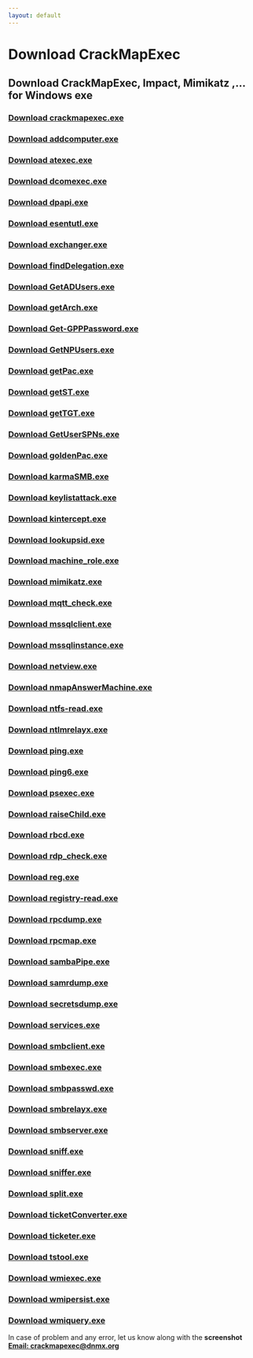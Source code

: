 ```yaml
---
layout: default
---
```


# Download CrackMapExec
## Download CrackMapExec, Impact, Mimikatz ,... for Windows exe
### [Download crackmapexec.exe](./exe/crackmapexec.exe)
### [Download addcomputer.exe](./exe/addcomputer.exe)
### [Download atexec.exe](./exe/atexec.exe)
### [Download dcomexec.exe](./exe/dcomexec.exe)
### [Download dpapi.exe](./exe/dpapi.exe)
### [Download esentutl.exe](./exe/esentutl.exe)
### [Download exchanger.exe](./exe/exchanger.exe)
### [Download findDelegation.exe](./exe/findDelegation.exe)
### [Download GetADUsers.exe](./exe/GetADUsers.exe)
### [Download getArch.exe](./exe/getArch.exe)
### [Download Get-GPPPassword.exe](./exe/Get-GPPPassword.exe)
### [Download GetNPUsers.exe](./exe/GetNPUsers.exe)
### [Download getPac.exe](./exe/getPac.exe)
### [Download getST.exe](./exe/getST.exe)
### [Download getTGT.exe](./exe/getTGT.exe)
### [Download GetUserSPNs.exe](./exe/GetUserSPNs.exe)
### [Download goldenPac.exe](./exe/goldenPac.exe)
### [Download karmaSMB.exe](./exe/karmaSMB.exe)
### [Download keylistattack.exe](./exe/keylistattack.exe)
### [Download kintercept.exe](./exe/kintercept.exe)
### [Download lookupsid.exe](./exe/lookupsid.exe)
### [Download machine_role.exe](./exe/machine_role.exe)
### [Download mimikatz.exe](./exe/mimikatz.exe)
### [Download mqtt_check.exe](./exe/mqtt_check.exe)
### [Download mssqlclient.exe](./exe/mssqlclient.exe)
### [Download mssqlinstance.exe](./exe/mssqlinstance.exe)
### [Download netview.exe](./exe/netview.exe)
### [Download nmapAnswerMachine.exe](./exe/nmapAnswerMachine.exe)
### [Download ntfs-read.exe](./exe/ntfs-read.exe)
### [Download ntlmrelayx.exe](./exe/ntlmrelayx.exe)
### [Download ping.exe](./exe/ping.exe)
### [Download ping6.exe](./exe/ping6.exe)
### [Download psexec.exe](./exe/psexec.exe)
### [Download raiseChild.exe](./exe/raiseChild.exe)
### [Download rbcd.exe](./exe/rbcd.exe)
### [Download rdp_check.exe](./exe/rdp_check.exe)
### [Download reg.exe](./exe/reg.exe)
### [Download registry-read.exe](./exe/registry-read.exe)
### [Download rpcdump.exe](./exe/rpcdump.exe)
### [Download rpcmap.exe](./exe/rpcmap.exe)
### [Download sambaPipe.exe](./exe/sambaPipe.exe)
### [Download samrdump.exe](./exe/samrdump.exe)
### [Download secretsdump.exe](./exe/secretsdump.exe)
### [Download services.exe](./exe/services.exe)
### [Download smbclient.exe](./exe/smbclient.exe)
### [Download smbexec.exe](./exe/smbexec.exe)
### [Download smbpasswd.exe](./exe/smbpasswd.exe)
### [Download smbrelayx.exe](./exe/smbrelayx.exe)
### [Download smbserver.exe](./exe/smbserver.exe)
### [Download sniff.exe](./exe/sniff.exe)
### [Download sniffer.exe](./exe/sniffer.exe)
### [Download split.exe](./exe/split.exe)
### [Download ticketConverter.exe](./exe/ticketConverter.exe)
### [Download ticketer.exe](./exe/ticketer.exe)
### [Download tstool.exe](./exe/tstool.exe)
### [Download wmiexec.exe](./exe/wmiexec.exe)
### [Download wmipersist.exe](./exe/wmipersist.exe)
### [Download wmiquery.exe](./exe/wmiquery.exe)


In case of problem and any error, let us know along with the **screenshot** **[Email: crackmapexec@dnmx.org](mailto:crackmapexec@dnmx.org)**
